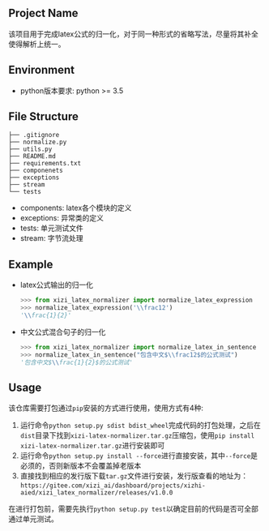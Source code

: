 ## Project Name

该项目用于完成latex公式的归一化，对于同一种形式的省略写法，尽量将其补全使得解析上统一。


## Environment

* python版本要求: python >= 3.5


## File Structure
```
├── .gitignore     
├── normalize.py
├── utils.py
├── README.md
├── requirements.txt
├── componenets
├── exceptions
├── stream
└── tests
```
* components: latex各个模块的定义
* exceptions: 异常类的定义
* tests: 单元测试文件
* stream: 字节流处理


## Example

* latex公式输出的归一化
    ```python
    >>> from xizi_latex_normalizer import normalize_latex_expression
    >>> normalize_latex_expression('\\frac12')
    '\\frac{1}{2}'
    ```
* 中文公式混合句子的归一化
    ```python
    >>> from xizi_latex_normalizer import normalize_latex_in_sentence
    >>> normalize_latex_in_sentence("包含中文$\\frac12$的公式测试")
    '包含中文$\\frac{1}{2}$的公式测试'
    ```

## Usage

该仓库需要打包通过`pip`安装的方式进行使用，使用方式有4种:
1. 运行命令`python setup.py sdist bdist_wheel`完成代码的打包处理，之后在`dist`目录下找到`xizi-latex-normalizer.tar.gz`压缩包，使用`pip install xizi-latex-normalizer.tar.gz`进行安装即可
2. 运行命令`python setup.py install --force`进行直接安装，其中`--force`是必须的，否则新版本不会覆盖掉老版本
3. 直接找到相应的发行版下载`tar.gz`文件进行安装，发行版查看的地址为：`https://gitee.com/xizi_ai/dashboard/projects/xizhi-aied/xizi_latex_normalizer/releases/v1.0.0`

在进行打包前，需要先执行`python setup.py test`以确定目前的代码是否可全部通过单元测试。

